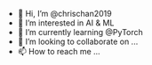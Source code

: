 - 👋 Hi, I’m @chrischan2019
- 👀 I’m interested in AI & ML
- 🌱 I’m currently learning @PyTorch
- 💞️ I’m looking to collaborate on ...
- 📫 How to reach me ...

<!---
chrischan2019/chrischan2019 is a ✨ special ✨ repository because its `README.md` (this file) appears on your GitHub profile.
You can click the Preview link to take a look at your changes.
--->
